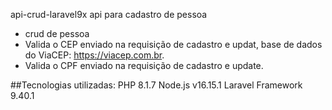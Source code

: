 api-crud-laravel9x
api para cadastro de pessoa

- crud de pessoa
- Valida o CEP enviado na requisição de cadastro e updat, base de dados do ViaCEP: https://viacep.com.br.
- Valida o CPF enviado na requisição de cadastro e update.

##Tecnologias utilizadas:
PHP 8.1.7
Node.js v16.15.1
Laravel Framework 9.40.1
